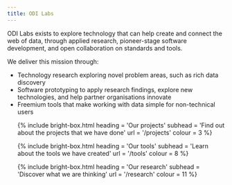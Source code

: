 ```yaml
---
title: ODI Labs
---
```


ODI Labs exists to explore technology that can help create and connect the web of data, through applied research, pioneer-stage software development, and open collaboration on standards and tools.

We deliver this mission through:

  * Technology research exploring novel problem areas, such as rich data discovery
  * Software prototyping to apply research findings, explore new technologies, and help partner organisations innovate
  * Freemium tools that make working with data simple for non-technical users

<ul class='grid'>
  {% include bright-box.html
    heading = 'Our projects'
    subhead = 'Find out about the projects that we have done'
    url = '/projects'
    colour = 3
  %}

  {% include bright-box.html
    heading = 'Our tools'
    subhead = 'Learn about the tools we have created'
    url = '/tools'
    colour = 8
  %}

  {% include bright-box.html
    heading = 'Our research'
    subhead = 'Discover what we are thinking'
    url = '/research'
    colour = 11
  %}
</ul>
